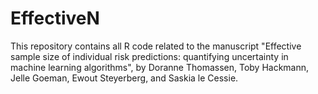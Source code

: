 # EffectiveN
This repository contains all R code related to the manuscript "Effective sample size of individual risk predictions: quantifying uncertainty in machine learning algorithms", by Doranne Thomassen, Toby Hackmann, Jelle Goeman, Ewout Steyerberg, and Saskia le Cessie.
